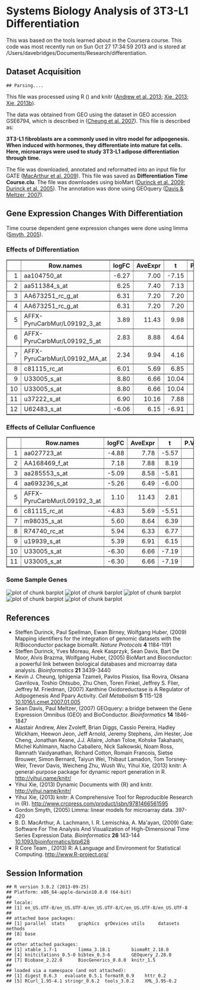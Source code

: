 Systems Biology Analysis of 3T3-L1 Differentiation
========================================================

This was based on the tools learned about in the Coursera course.  This code was most recently run on Sun Oct 27 17:34:59 2013 and is stored at /Users/davebridges/Documents/Research/differentiation.  

Dataset Acquisition
--------------------


```
## Parsing....
```

This file was processed using R (<a href="http://www.R-project.org/"></a>) and knitr (<a href="http://yihui.name/knitr/">Andrew et al. 2013</a>; <a href="http://yihui.name/knitr/">Xie, 2013</a>; <a href="http://www.crcpress.com/product/isbn/9781466561595">Xie, 2013b</a>).


The data was obtained from GEO using the dataset in GEO accession GSE6794, which is described in (<a href="http://dx.doi.org/10.1016/j.cmet.2007.01.005">Cheung et al. 2007</a>).  This file is described as:

**3T3-L1 fibroblasts are a commonly used in vitro model for adipogenesis.  When induced with hormones, they differentiate into mature fat cells.  Here, microarrays were used to study 3T3-L1 adipose differentiation through time.**

The file was downloaded, annotated and reformatted into an input file for GATE (<a href="http://dx.doi.org/10.1093/bioinformatics/btp628">MacArthur et al. 2009</a>).  This file was saved as **Differentiation Time Course.clu**.  The file was downloades using bioMart (<a href="">Durinck et al. 2009</a>; <a href="">Durinck et al. 2005</a>).  The annotation was done using GEOquery (<a href="">Davis & Meltzer, 2007</a>).

Gene Expression Changes With Differentiation
---------------------------------------------




Time course dependent gene expression changes were done using limma (<a href="">Smyth, 2005</a>).


### Effects of Differentiation
<!-- html table generated in R 3.0.2 by xtable 1.7-1 package -->
<!-- Sun Oct 27 17:35:10 2013 -->
<TABLE border=1>
<TR> <TH>  </TH> <TH> Row.names </TH> <TH> logFC </TH> <TH> AveExpr </TH> <TH> t </TH> <TH> P.Value </TH> <TH> adj.P.Val </TH> <TH> B </TH> <TH> wikigene_name </TH>  </TR>
  <TR> <TD align="right"> 1 </TD> <TD> aa104750_at </TD> <TD align="right"> -6.27 </TD> <TD align="right"> 7.00 </TD> <TD align="right"> -7.15 </TD> <TD align="right"> 0.01 </TD> <TD align="right"> 1.00 </TD> <TD align="right"> -4.10 </TD> <TD> Med20 </TD> </TR>
  <TR> <TD align="right"> 2 </TD> <TD> aa511384_s_at </TD> <TD align="right"> 6.25 </TD> <TD align="right"> 7.40 </TD> <TD align="right"> 7.13 </TD> <TD align="right"> 0.01 </TD> <TD align="right"> 1.00 </TD> <TD align="right"> -4.10 </TD> <TD> D230025D16Rik </TD> </TR>
  <TR> <TD align="right"> 3 </TD> <TD> AA673251_rc_g_at </TD> <TD align="right"> 6.31 </TD> <TD align="right"> 7.20 </TD> <TD align="right"> 7.20 </TD> <TD align="right"> 0.01 </TD> <TD align="right"> 1.00 </TD> <TD align="right"> -4.10 </TD> <TD>  </TD> </TR>
  <TR> <TD align="right"> 4 </TD> <TD> AA673251_rc_g_at </TD> <TD align="right"> 6.31 </TD> <TD align="right"> 7.20 </TD> <TD align="right"> 7.20 </TD> <TD align="right"> 0.01 </TD> <TD align="right"> 1.00 </TD> <TD align="right"> -4.10 </TD> <TD> Dnajb9 </TD> </TR>
  <TR> <TD align="right"> 5 </TD> <TD> AFFX-PyruCarbMur/L09192_3_at </TD> <TD align="right"> 3.89 </TD> <TD align="right"> 11.43 </TD> <TD align="right"> 9.98 </TD> <TD align="right"> 0.00 </TD> <TD align="right"> 0.00 </TD> <TD align="right"> -0.84 </TD> <TD> Pcx </TD> </TR>
  <TR> <TD align="right"> 6 </TD> <TD> AFFX-PyruCarbMur/L09192_5_at </TD> <TD align="right"> 2.83 </TD> <TD align="right"> 8.88 </TD> <TD align="right"> 4.64 </TD> <TD align="right"> 0.00 </TD> <TD align="right"> 0.90 </TD> <TD align="right"> -2.30 </TD> <TD> Pcx </TD> </TR>
  <TR> <TD align="right"> 7 </TD> <TD> AFFX-PyruCarbMur/L09192_MA_at </TD> <TD align="right"> 2.34 </TD> <TD align="right"> 9.94 </TD> <TD align="right"> 4.16 </TD> <TD align="right"> 0.00 </TD> <TD align="right"> 1.00 </TD> <TD align="right"> -2.65 </TD> <TD> Pcx </TD> </TR>
  <TR> <TD align="right"> 8 </TD> <TD> c81115_rc_at </TD> <TD align="right"> 6.01 </TD> <TD align="right"> 5.69 </TD> <TD align="right"> 6.85 </TD> <TD align="right"> 0.01 </TD> <TD align="right"> 1.00 </TD> <TD align="right"> -4.10 </TD> <TD> Zc3h12c </TD> </TR>
  <TR> <TD align="right"> 9 </TD> <TD> U33005_s_at </TD> <TD align="right"> 8.80 </TD> <TD align="right"> 6.66 </TD> <TD align="right"> 10.04 </TD> <TD align="right"> 0.00 </TD> <TD align="right"> 1.00 </TD> <TD align="right"> -4.08 </TD> <TD> Tbc1d1 </TD> </TR>
  <TR> <TD align="right"> 10 </TD> <TD> U33005_s_at </TD> <TD align="right"> 8.80 </TD> <TD align="right"> 6.66 </TD> <TD align="right"> 10.04 </TD> <TD align="right"> 0.00 </TD> <TD align="right"> 1.00 </TD> <TD align="right"> -4.08 </TD> <TD> LOC100862515 </TD> </TR>
  <TR> <TD align="right"> 11 </TD> <TD> u37222_s_at </TD> <TD align="right"> 6.90 </TD> <TD align="right"> 10.16 </TD> <TD align="right"> 7.88 </TD> <TD align="right"> 0.01 </TD> <TD align="right"> 1.00 </TD> <TD align="right"> -4.09 </TD> <TD> Adipoq </TD> </TR>
  <TR> <TD align="right"> 12 </TD> <TD> U62483_s_at </TD> <TD align="right"> -6.06 </TD> <TD align="right"> 6.15 </TD> <TD align="right"> -6.91 </TD> <TD align="right"> 0.01 </TD> <TD align="right"> 1.00 </TD> <TD align="right"> -4.10 </TD> <TD> Ube2d2a </TD> </TR>
   </TABLE>


### Effects of Cellular Confluence
<!-- html table generated in R 3.0.2 by xtable 1.7-1 package -->
<!-- Sun Oct 27 17:35:11 2013 -->
<TABLE border=1>
<TR> <TH>  </TH> <TH> Row.names </TH> <TH> logFC </TH> <TH> AveExpr </TH> <TH> t </TH> <TH> P.Value </TH> <TH> adj.P.Val </TH> <TH> B </TH> <TH> wikigene_name </TH>  </TR>
  <TR> <TD align="right"> 1 </TD> <TD> aa027723_at </TD> <TD align="right"> -4.88 </TD> <TD align="right"> 7.78 </TD> <TD align="right"> -5.57 </TD> <TD align="right"> 0.02 </TD> <TD align="right"> 1.00 </TD> <TD align="right"> -4.58 </TD> <TD> Cdipt </TD> </TR>
  <TR> <TD align="right"> 2 </TD> <TD> AA168469_f_at </TD> <TD align="right"> 7.18 </TD> <TD align="right"> 7.88 </TD> <TD align="right"> 8.19 </TD> <TD align="right"> 0.01 </TD> <TD align="right"> 1.00 </TD> <TD align="right"> -4.58 </TD> <TD> Trafd1 </TD> </TR>
  <TR> <TD align="right"> 3 </TD> <TD> aa285553_s_at </TD> <TD align="right"> -5.09 </TD> <TD align="right"> 8.58 </TD> <TD align="right"> -5.81 </TD> <TD align="right"> 0.02 </TD> <TD align="right"> 1.00 </TD> <TD align="right"> -4.58 </TD> <TD> Lbr </TD> </TR>
  <TR> <TD align="right"> 4 </TD> <TD> aa693236_s_at </TD> <TD align="right"> -5.26 </TD> <TD align="right"> 6.49 </TD> <TD align="right"> -6.00 </TD> <TD align="right"> 0.01 </TD> <TD align="right"> 1.00 </TD> <TD align="right"> -4.58 </TD> <TD> Ndufaf4 </TD> </TR>
  <TR> <TD align="right"> 5 </TD> <TD> AFFX-PyruCarbMur/L09192_3_at </TD> <TD align="right"> 1.10 </TD> <TD align="right"> 11.43 </TD> <TD align="right"> 2.81 </TD> <TD align="right"> 0.02 </TD> <TD align="right"> 1.00 </TD> <TD align="right"> -4.54 </TD> <TD> Pcx </TD> </TR>
  <TR> <TD align="right"> 6 </TD> <TD> c81115_rc_at </TD> <TD align="right"> -4.83 </TD> <TD align="right"> 5.69 </TD> <TD align="right"> -5.51 </TD> <TD align="right"> 0.02 </TD> <TD align="right"> 1.00 </TD> <TD align="right"> -4.58 </TD> <TD> Zc3h12c </TD> </TR>
  <TR> <TD align="right"> 7 </TD> <TD> m98035_s_at </TD> <TD align="right"> 5.60 </TD> <TD align="right"> 8.64 </TD> <TD align="right"> 6.39 </TD> <TD align="right"> 0.01 </TD> <TD align="right"> 1.00 </TD> <TD align="right"> -4.58 </TD> <TD> Eif2b4 </TD> </TR>
  <TR> <TD align="right"> 8 </TD> <TD> R74740_rc_at </TD> <TD align="right"> 5.94 </TD> <TD align="right"> 6.33 </TD> <TD align="right"> 6.77 </TD> <TD align="right"> 0.01 </TD> <TD align="right"> 1.00 </TD> <TD align="right"> -4.58 </TD> <TD> Inpp4a </TD> </TR>
  <TR> <TD align="right"> 9 </TD> <TD> u19939_s_at </TD> <TD align="right"> 5.39 </TD> <TD align="right"> 6.91 </TD> <TD align="right"> 6.15 </TD> <TD align="right"> 0.01 </TD> <TD align="right"> 1.00 </TD> <TD align="right"> -4.58 </TD> <TD> Crhr2 </TD> </TR>
  <TR> <TD align="right"> 10 </TD> <TD> U33005_s_at </TD> <TD align="right"> -6.30 </TD> <TD align="right"> 6.66 </TD> <TD align="right"> -7.19 </TD> <TD align="right"> 0.01 </TD> <TD align="right"> 1.00 </TD> <TD align="right"> -4.58 </TD> <TD> LOC100862515 </TD> </TR>
  <TR> <TD align="right"> 11 </TD> <TD> U33005_s_at </TD> <TD align="right"> -6.30 </TD> <TD align="right"> 6.66 </TD> <TD align="right"> -7.19 </TD> <TD align="right"> 0.01 </TD> <TD align="right"> 1.00 </TD> <TD align="right"> -4.58 </TD> <TD> Tbc1d1 </TD> </TR>
   </TABLE>


### Some Sample Genes
![plot of chunk barplot](figure/barplot1.png) ![plot of chunk barplot](figure/barplot2.png) ![plot of chunk barplot](figure/barplot3.png) ![plot of chunk barplot](figure/barplot4.png) ![plot of chunk barplot](figure/barplot5.png) 


References
-----------


- Steffen Durinck, Paul Spellman, Ewan Birney, Wolfgang Huber,   (2009) Mapping identifiers for the integration of genomic datasets with the R/Bioconductor package biomaRt.  <em>Nature Protocols</em>  <strong>4</strong>  1184-1191
- Steffen Durinck, Yves Moreau, Arek Kasprzyk, Sean Davis, Bart  De Moor, Alvis Brazma, Wolfgang Huber,   (2005) BioMart and Bioconductor: a powerful link between biological databases and microarray data analysis.  <em>Bioinformatics</em>  <strong>21</strong>  3439-3440
- Kevin J. Cheung, Iphigenia Tzameli, Pavlos Pissios, Ilsa Rovira, Oksana Gavrilova, Toshio Ohtsubo, Zhu Chen, Toren Finkel, Jeffrey S. Flier, Jeffrey M. Friedman,   (2007) Xanthine Oxidoreductase is A Regulator of Adipogenesis And Pparγ Activity.  <em>Cell Metabolism</em>  <strong>5</strong>  115-128  <a href="http://dx.doi.org/10.1016/j.cmet.2007.01.005">10.1016/j.cmet.2007.01.005</a>
- Sean Davis, Paul Meltzer,   (2007) GEOquery: a bridge between the Gene Expression Omnibus (GEO) and BioConductor.  <em>Bioinformatics</em>  <strong>14</strong>  1846-1847
- Alastair Andrew, Alex Zvoleff, Brian Diggs, Cassio Pereira, Hadley Wickham, Heewon Jeon, Jeff Arnold, Jeremy Stephens, Jim Hester, Joe Cheng, Jonathan Keane, J.J. Allaire, Johan Toloe, Kohske Takahashi, Michel Kuhlmann, Nacho Caballero, Nick Salkowski, Noam Ross, Ramnath Vaidyanathan, Richard Cotton, Romain Francois, Sietse Brouwer, Simon Bernard, Taiyun Wei, Thibaut Lamadon, Tom Torsney-Weir, Trevor Davis, Weicheng Zhu, Wush Wu, Yihui Xie,   (2013) knitr: A general-purpose package for dynamic report generation in R.  <a href="http://yihui.name/knitr/">http://yihui.name/knitr/</a>
- Yihui Xie,   (2013) Dynamic Documents with {R} and knitr.  <a href="http://yihui.name/knitr/">http://yihui.name/knitr/</a>
- Yihui Xie,   (2013) knitr: A Comprehensive Tool for Reproducible Research in {R}.  <a href="http://www.crcpress.com/product/isbn/9781466561595">http://www.crcpress.com/product/isbn/9781466561595</a>
- Gordon Smyth,   (2005) Limma: linear models for microarray data.  397-420
- B. D. MacArthur, A. Lachmann, I. R. Lemischka, A. Ma'ayan,   (2009) Gate: Software For The Analysis And Visualization of High-Dimensional Time Series Expression Data.  <em>Bioinformatics</em>  <strong>26</strong>  143-144  <a href="http://dx.doi.org/10.1093/bioinformatics/btp628">10.1093/bioinformatics/btp628</a>
- R Core Team ,   (2013) R: A Language and Environment for Statistical Computing.  <a href="http://www.R-project.org/">http://www.R-project.org/</a>


Session Information
---------------------



```
## R version 3.0.2 (2013-09-25)
## Platform: x86_64-apple-darwin10.8.0 (64-bit)
## 
## locale:
## [1] en_US.UTF-8/en_US.UTF-8/en_US.UTF-8/C/en_US.UTF-8/en_US.UTF-8
## 
## attached base packages:
## [1] parallel  stats     graphics  grDevices utils     datasets  methods  
## [8] base     
## 
## other attached packages:
## [1] xtable_1.7-1        limma_3.18.1        biomaRt_2.18.0     
## [4] knitcitations_0.5-0 bibtex_0.3-6        GEOquery_2.28.0    
## [7] Biobase_2.22.0      BiocGenerics_0.8.0  knitr_1.5          
## 
## loaded via a namespace (and not attached):
## [1] digest_0.6.3   evaluate_0.5.1 formatR_0.9    httr_0.2      
## [5] RCurl_1.95-4.1 stringr_0.6.2  tools_3.0.2    XML_3.95-0.2
```

